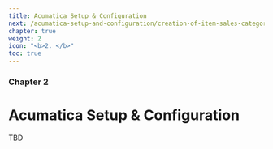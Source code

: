```yaml
---
title: Acumatica Setup & Configuration
next: /acumatica-setup-and-configuration/creation-of-item-sales-category
chapter: true
weight: 2
icon: "<b>2. </b>"
toc: true
---
```


### Chapter 2

# Acumatica Setup & Configuration

TBD
